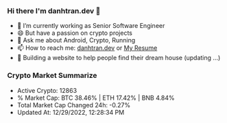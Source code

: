 ### Hi there I'm danhtran.dev 👋

- 🔭 I’m currently working as Senior Software Engineer
- 😄 But have a passion on crypto projects
- 💬 Ask me about Android, Crypto, Running 
- 📫 How to reach me: <a href="https://danhtran.dev" target="_blank">danhtran.dev</a> or <a href="Dan-Resume.pdf" target="_blank">My Resume</a>
- 🌱 Building a website to help people find their dream house (updating ...)

### Crypto Market Summarize
- Active Crypto: 12863
- % Market Cap: BTC 38.46% | ETH 17.42% | BNB 4.84%
- Total Market Cap Changed 24h: -0.27%
- Updated At: 12/29/2022, 12:28:34 PM
